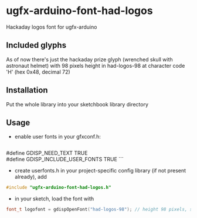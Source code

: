 # ugfx-arduino-font-had-logos
Hackaday logos font for ugfx-arduino

## Included glyphs
As of now there's just the hackaday prize glyph (wrenched skull with astronaut helmet) with 98 pixels height in had-logos-98 at character code 'H' (hex 0x48, decimal 72)

## Installation
Put the whole library into your sketchbook library directory

## Usage
- enable user fonts in your gfxconf.h:

    ```C++
#define GDISP_NEED_TEXT             TRUE    
#define GDISP_INCLUDE_USER_FONTS    TRUE
    ```

- create userfonts.h in your project-specific config library (if not present already), add

```C++
#include "ugfx-arduino-font-had-logos.h"
```

- in your sketch, load the font with

```C++
font_t logofont = gdispOpenFont("had-logos-98"); // height 98 pixels, see fontdata/*.c for font names
```
